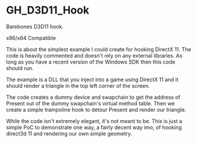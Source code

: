 # GH_D3D11_Hook
Barebones D3D11 hook.

x86/x64 Compatible

This is about the simplest example I could create for hooking DirectX 11.
The code is heavily commented and doesn't rely on any external libraries.
As long as you have a recent version of the Windows SDK then this code should run.

The example is a DLL that you inject into a game using DirectX 11 and it should render
a triangle in the top left corner of the screen.

The code creates a dummy device and swapchain to get the address of Present out of
the dummy swapchain's virtual method table. Then we create a simple trampoline hook
to detour Present and render our triangle.

While the code isn't extremely elegant, it's not meant to be.
This is just a simple PoC to demonstrate one way, a fairly decent way imo, of hooking
direct3d 11 and rendering our own simple geometry.

